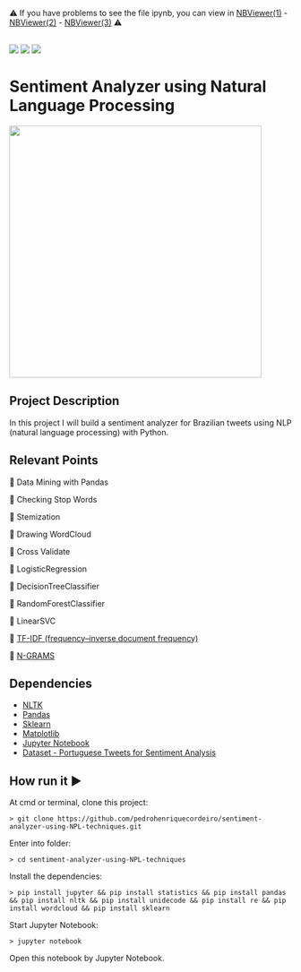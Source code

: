 :warning: If you have problems to see the file ipynb, 
you can view in [NBViewer(1)](https://nbviewer.jupyter.org/github/pedrohenriquecordeiro/sentiment-analyzer-using-NLP-techniques/blob/master/1_exploring_notebook.ipynb) - [NBViewer(2)](https://nbviewer.jupyter.org/github/pedrohenriquecordeiro/sentiment-analyzer-using-NLP-techniques/blob/master/2_transform_notebook.ipynb) - [NBViewer(3)](https://nbviewer.jupyter.org/github/pedrohenriquecordeiro/sentiment-analyzer-using-NLP-techniques/blob/master/3_classification_notebook.ipynb) :warning:

<br/>

<img src="http://img.shields.io/static/v1?label=License&message=MIT&color=green&style=for-the-badge"/>
<img src="https://img.shields.io/static/v1?label=Python&logoColor=white&message=NLTK&color=yellow&style=for-the-badge&logo=Python"/>
<img src="http://img.shields.io/static/v1?label=STATUS&message=DONE&color=RED&style=for-the-badge"/>


# Sentiment Analyzer using Natural Language Processing
<img src="https://user-images.githubusercontent.com/29979127/86411825-0e573780-bc94-11ea-925d-b93b13d8e8c9.png" width=450/>

## Project Description
<p align="justify"> 
    In this project I will build a sentiment analyzer for Brazilian tweets using NLP (natural language processing) with Python.
</p>


## Relevant Points
:round_pushpin: Data Mining with Pandas

:round_pushpin: Checking Stop Words

:round_pushpin: Stemization

:round_pushpin: Drawing WordCloud

:round_pushpin: Cross Validate

:round_pushpin: LogisticRegression

:round_pushpin: DecisionTreeClassifier 

:round_pushpin: RandomForestClassifier

:round_pushpin: LinearSVC

:round_pushpin: [TF-IDF (frequency–inverse document frequency)](https://en.wikipedia.org/wiki/Tf%E2%80%93idf)

:round_pushpin: [N-GRAMS](https://en.wikipedia.org/wiki/N-gram])

## Dependencies
- [NLTK](https://jupyter.org/)
- [Pandas](https://www.tensorflow.org/api_docs)
- [Sklearn](https://scikit-learn.org/stable/)
- [Matplotlib](https://matplotlib.org/)
- [Jupyter Notebook](https://jupyter.org/)
- [Dataset - Portuguese Tweets for Sentiment Analysis](https://www.kaggle.com/augustop/portuguese-tweets-for-sentiment-analysis)

## How run it :arrow_forward:
At cmd or terminal, clone this project:
```
> git clone https://github.com/pedrohenriquecordeiro/sentiment-analyzer-using-NPL-techniques.git
```
Enter into folder:
```
> cd sentiment-analyzer-using-NPL-techniques
```
Install the dependencies:
```
> pip install jupyter && pip install statistics && pip install pandas && pip install nltk && pip install unidecode && pip install re && pip install wordcloud && pip install sklearn
```
Start Jupyter Notebook:
```
> jupyter notebook
```
Open this notebook by Jupyter Notebook.





